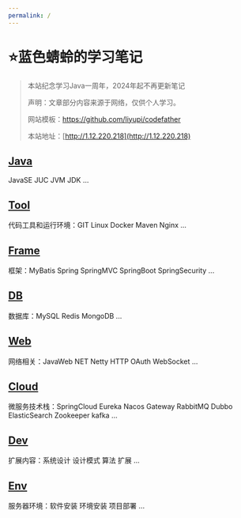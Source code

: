 ```yaml
---
permalink: /
---
```


# ⭐️蓝色蜻蛉的学习笔记
 
> 本站纪念学习Java一周年，2024年起不再更新笔记
> 
> 声明：文章部分内容来源于网络，仅供个人学习。
> 
> 网站模板：https://github.com/liyupi/codefather
> 
> 本站地址：[http://1.12.220.218](http://1.12.220.218)

## [Java](/Java/)

JavaSE JUC JVM JDK ...

## [Tool](/Tool/)

代码工具和运行环境：GIT Linux Docker Maven Nginx ...

## [Frame](/Frame/)

框架：MyBatis Spring SpringMVC SpringBoot SpringSecurity ...

## [DB](/DB/)

数据库：MySQL Redis MongoDB ...

## [Web](/Web/)

网络相关：JavaWeb NET Netty HTTP OAuth WebSocket ...

## [Cloud](/Cloud/)

微服务技术栈：SpringCloud Eureka Nacos Gateway RabbitMQ Dubbo ElasticSearch Zookeeper kafka ...

## [Dev](/Dev/)

扩展内容：系统设计 设计模式 算法 扩展 ...

## [Env](/Env/)

服务器环境：软件安装 环境安装 项目部署 ...
